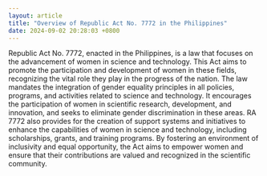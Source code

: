 ```yaml
---
layout: article
title: "Overview of Republic Act No. 7772 in the Philippines"
date: 2024-09-02 20:28:03 +0800
---
```


<p>Republic Act No. 7772, enacted in the Philippines, is a law that focuses on the advancement of women in science and technology. This Act aims to promote the participation and development of women in these fields, recognizing the vital role they play in the progress of the nation. The law mandates the integration of gender equality principles in all policies, programs, and activities related to science and technology. It encourages the participation of women in scientific research, development, and innovation, and seeks to eliminate gender discrimination in these areas. RA 7772 also provides for the creation of support systems and initiatives to enhance the capabilities of women in science and technology, including scholarships, grants, and training programs. By fostering an environment of inclusivity and equal opportunity, the Act aims to empower women and ensure that their contributions are valued and recognized in the scientific community.</p>